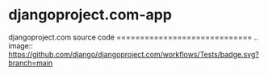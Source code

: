 # djangoproject.com-app
djangoproject.com source code =============================  .. image:: https://github.com/django/djangoproject.com/workflows/Tests/badge.svg?branch=main     
